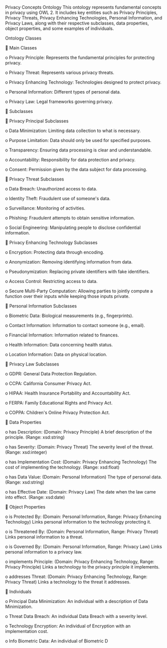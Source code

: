 Privacy Concepts Ontology
This ontology represents fundamental concepts in privacy using OWL 2. It includes key entities such as Privacy Principles, Privacy Threats, Privacy Enhancing Technologies, Personal Information, and Privacy Laws, along with their respective subclasses, data properties, object properties, and some examples of individuals.

Ontology Classes


	Main Classes

o	Privacy Principle: Represents the fundamental principles for protecting privacy.

o	Privacy Threat: Represents various privacy threats.

o	Privacy Enhancing Technology: Technologies designed to protect privacy.

o	Personal Information: Different types of personal data.

o	Privacy Law: Legal frameworks governing privacy.



	Subclasses



	Privacy Principal Subclasses


o	Data Minimization: Limiting data collection to what is necessary.

o	Purpose Limitation: Data should only be used for specified purposes.

o	Transparency: Ensuring data processing is clear and understandable.

o	Accountability: Responsibility for data protection and privacy.

o	Consent: Permission given by the data subject for data processing.



	Privacy Threat Subclasses


o	Data Breach: Unauthorized access to data.

o	Identity Theft: Fraudulent use of someone's data.

o	Surveillance: Monitoring of activities.

o	Phishing: Fraudulent attempts to obtain sensitive information.

o	Social Engineering: Manipulating people to disclose confidential information.



	Privacy Enhancing Technology Subclasses


o	Encryption: Protecting data through encoding.

o	Anonymization: Removing identifying information from data.

o	Pseudonymization: Replacing private identifiers with fake identifiers.

o	Access Control: Restricting access to data.

o	Secure Multi-Party Computation: Allowing parties to jointly compute a function over their inputs while keeping those inputs private.



	Personal Information Subclasses


o	Biometric Data: Biological measurements (e.g., fingerprints).

o	Contact Information: Information to contact someone (e.g., email).

o	Financial Information: Information related to finances.

o	Health Information: Data concerning health status.

o	Location Information: Data on physical location.



	Privacy Law Subclasses


o	GDPR: General Data Protection Regulation.

o	CCPA: California Consumer Privacy Act.

o	HIPAA: Health Insurance Portability and Accountability Act.

o	FERPA: Family Educational Rights and Privacy Act.

o	COPPA: Children's Online Privacy Protection Act.


	Data Properties


o	has Description: (Domain: Privacy Principle) A brief description of the principle. (Range: xsd:string)

o	has Severity: (Domain: Privacy Threat) The severity level of the threat. (Range: xsd:integer)

o	has Implementation Cost: (Domain: Privacy Enhancing Technology) The cost of implementing the technology. (Range: xsd:float)

o	has Data Value: (Domain: Personal Information) The type of personal data. (Range: xsd:string)

o	has Effective Date: (Domain: Privacy Law) The date when the law came into effect. (Range: xsd:date)


	Object Properties


o	is Protected By: (Domain: Personal Information, Range: Privacy Enhancing Technology) Links personal information to the technology protecting it.

o	is Threatened By: (Domain: Personal Information, Range: Privacy Threat) Links personal information to a threat.

o	is Governed By: (Domain: Personal Information, Range: Privacy Law) Links personal information to a privacy law.

o	implements Principle: (Domain: Privacy Enhancing Technology, Range: Privacy Principle) Links a technology to the privacy principle it implements.

o	addresses Threat: (Domain: Privacy Enhancing Technology, Range: Privacy Threat) Links a technology to the threat it addresses.


	Individuals


o	Principal Data Minimization: An individual with a description of Data Minimization.

o	Threat Data Breach: An individual Data Breach with a severity level.

o	Technology Encryption: An individual of Encryption with an implementation cost.

o	Info Biometric Data: An individual of Biometric D
